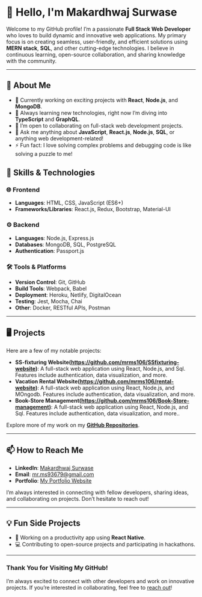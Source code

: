 # 👋 Hello, I'm Makardhwaj Surwase

Welcome to my GitHub profile! I’m a passionate **Full Stack Web Developer** who loves to build dynamic and innovative web applications. My primary focus is on creating seamless, user-friendly, and efficient solutions using **MERN stack**, **SQL**, and other cutting-edge technologies. I believe in continuous learning, open-source collaboration, and sharing knowledge with the community.

---

## 🚀 About Me

- 🔭 Currently working on exciting projects with **React**, **Node.js**, and **MongoDB**.
- 🌱 Always learning new technologies, right now I’m diving into **TypeScript** and **GraphQL**.
- 👯 I’m open to collaborating on full-stack web development projects.
- 💬 Ask me anything about **JavaScript**, **React.js**, **Node.js**, **SQL**, or anything web development-related!
- ⚡ Fun fact: I love solving complex problems and debugging code is like solving a puzzle to me!
  
## 💼 Skills & Technologies

### 🌐 Frontend
- **Languages**: HTML, CSS, JavaScript (ES6+)
- **Frameworks/Libraries**: React.js, Redux, Bootstrap, Material-UI

### ⚙️ Backend
- **Languages**: Node.js, Express.js
- **Databases**: MongoDB, SQL, PostgreSQL
- **Authentication**: Passport.js

### 🛠️ Tools & Platforms
- **Version Control**: Git, GitHub
- **Build Tools**: Webpack, Babel
- **Deployment**: Heroku, Netlify, DigitalOcean
- **Testing**: Jest, Mocha, Chai
- **Other**: Docker, RESTful APIs, Postman

---



## 🖥️ Projects

Here are a few of my notable projects:

- **SS-fixturing Website(https://github.com/mrms106/SSfixturing-website)**: A full-stack web application using React, Node.js, and Sql. Features include authentication, data visualization, and more.
- **Vacation Rental Website(https://github.com/mrms106/rental-website)**: A full-stack web application using React, Node.js, and MOngodb. Features include authentication, data visualization, and more.
- **Book-Store Management(https://github.com/mrms106/Book-Store-management)**: A full-stack web application using React, Node.js, and Sql. Features include authentication, data visualization, and more..

Explore more of my work on my **[GitHub Repositories](https://github.com/mrms106?tab=repositories)**.

---

## 📫 How to Reach Me

- **LinkedIn**: [Makardhwaj Surwase](https://in.linkedin.com/in/makardhwaj-surwase-0a34b827b)
- **Email**: mr.ms93679@gmail.com
- **Portfolio**: [My Portfolio Website](https://makardhwaj.rf.gd/about)

I’m always interested in connecting with fellow developers, sharing ideas, and collaborating on projects. Don’t hesitate to reach out!

---



## 💡 Fun Side Projects

- 🚀 Working on a productivity app using **React Native**.
- 💻 Contributing to open-source projects and participating in hackathons.


  
---

### Thank You for Visiting My GitHub!

I’m always excited to connect with other developers and work on innovative projects. If you’re interested in collaborating, feel free to [reach out](#📫-how-to-reach-me)!
